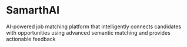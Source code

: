 # SamarthAI
AI-powered job matching platform that intelligently connects candidates with opportunities using advanced semantic matching and provides actionable feedback
